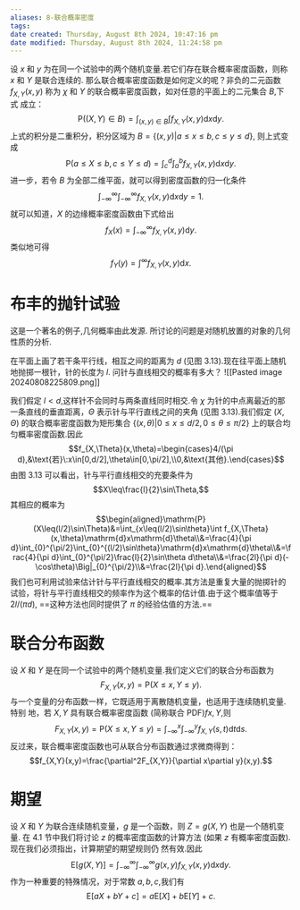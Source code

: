 ```yaml
---
aliases: 8-联合概率密度
tags:
date created: Thursday, August 8th 2024, 10:47:16 pm
date modified: Thursday, August 8th 2024, 11:24:58 pm
---
```

设 $x$ 和 $y$ 为在同一个试验中的两个随机变量.若它们存在联合概率密度函数，则称 $x$
和 $Y$ 是联合连续的. 那么联合概率密度函数是如何定义的呢？非负的二元函数
$f_{X,Y}(x,y)$ 称为 $\chi$ 和 $Y$ 的联合概率密度函数，如对任意的平面上的二元集合 $B$,下式
成立：
$$\mathrm{P}((X,Y)\in B)=\int_{(x,y)\in B}\int f_{X,Y}(x,y)\mathrm{d}x\mathrm{d}y.$$
上式的积分是二重积分，积分区域为 $B=\{(x,y)|a\leq x\leq b,c\leq y\leq d\}$,
则上式变成
$$\mathrm P(a\leq X\leq b,c\leq Y\leq d)=\int_c^d\int_a^bf_{X,Y}(x,y)\mathrm dx\mathrm dy.$$
进一步，若令 $B$ 为全部二维平面，就可以得到密度函数的归一化条件
$$\int_{-\infty}^{\infty}\int_{-\infty}^{\infty}f_{X,Y}(x,y)\mathrm{d}x\mathrm{d}y=1.$$
就可以知道，$X$ 的边缘概率密度函数由下式给出
$$f_X(x)=\int_{-\infty}^{\infty}f_{X,Y}(x,y)\mathrm{d}y.$$
类似地可得
$$f_{Y}(y)=\int^{\infty}f_{X,Y}(x,y)\mathrm{d}x.$$
# 布丰的抛针试验
这是一个著名的例子,几何概率由此发源. 所讨论的问题是对随机放置的对象的几何性质的分析.

在平面上画了若干条平行线，相互之间的距离为 $d$ (见图 3.13).现在往平面上随机地抛掷一根针，针的长度为 $l.$ 问针与直线相交的概率有多大？
![[Pasted image 20240808225809.png]]

我们假定 $l<d$,这样针不会同时与两条直线同时相交.令 $\chi$ 为针的中点离最近的那一条直线的垂直距离，$\Theta$ 表示针与平行直线之间的夹角 (见图 3.13).我们假定 $(X,\Theta)$ 的联合概率密度函数为矩形集合 $\{(x,\theta)|0\leq x\leq d/2,0\leq\theta\leq\pi/2\}$ 上的联合均匀概率密度函数.因此
$$f_{X,\Theta}(x,\theta)=\begin{cases}4/(\pi d),&\text{若}\:x\in[0,d/2],\theta\in[0,\pi/2],\\0,&\text{其他}.\end{cases}$$
由图 3.13 可以看出，针与平行直线相交的充要条件为
$$X\leq\frac{l}{2}\sin\Theta,$$
其相应的概率为
$$\begin{aligned}\mathrm{P}(X\leq(l/2)\sin\Theta)&=\int_{x\leq(l/2)\sin\theta}\int f_{X,\Theta}(x,\theta)\mathrm{d}x\mathrm{d}\theta\\&=\frac{4}{\pi d}\int_{0}^{\pi/2}\int_{0}^{(l/2)\sin\theta}\mathrm{d}x\mathrm{d}\theta\\&=\frac{4}{\pi d}\int_{0}^{\pi/2}\frac{l}{2}\sin\theta d\theta\\&=\frac{2l}{\pi d}(-\cos\theta)\Big|_{0}^{\pi/2}\\&=\frac{2l}{\pi d}.\end{aligned}$$
我们也可利用试验来估计针与平行直线相交的概率.其方法是重复大量的抛掷针的试验，将针与平行直线相交的频率作为这个概率的估计值.由于这个概率值等于 $2l/(\pi d)$, ==这种方法也同时提供了 $\pi$ 的经验估值的方法.==
# 联合分布函数
设 $X$ 和 $Y$ 是在同一个试验中的两个随机变量.我们定义它们的联合分布函数为
$$F_{X,Y}(x,y)=\mathrm{P}(X\leq x,Y\leq y).$$
与一个变量的分布函数一样，它既适用于离散随机变量，也适用于连续随机变量.特别
地，若 $X,Y$ 具有联合概率密度函数 (简称联合 PDF)$fx,Y$,则
$$F_{X,Y}(x,y)=\mathrm{P}(X\leq x,Y\leq y)=\int_{-\infty}^{x}\int_{-\infty}^{y}f_{X,Y}(s,t)\mathrm{d}t\mathrm{d}s.$$
反过来，联合概率密度函数也可从联合分布函数通过求微商得到：
$$f_{X,Y}(x,y)=\frac{\partial^2F_{X,Y}}{\partial x\partial y}(x,y).$$
# 期望
设 $X$ 和 $Y$ 为联合连续随机变量，$g$ 是一个函数，则 $Z=g(X,Y)$ 也是一个随机变量. 在 4.1 节中我们将讨论 $z$ 的概率密度函数的计算方法 (如果 $z$ 有概率密度函数).现在我们必须指出，计算期望的期望规则仍 然有效.因此
$$\mathrm{E}[g(X,Y)]=\int_{-\infty}^{\infty}\int_{-\infty}^{\infty}g(x,y)f_{X,Y}(x,y)\mathrm{d}x\mathrm{d}y.$$
作为一种重要的特殊情况，对于常数 $a,b,c$,我们有
$$\mathrm{E}[aX+bY+c]=a\mathrm{E}[X]+b\mathrm{E}[Y]+c.$$
